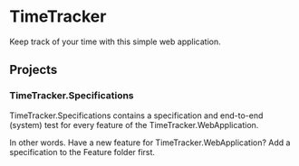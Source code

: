 # TimeTracker

Keep track of your time with this simple web application.

## Projects

### TimeTracker.Specifications

TimeTracker.Specifications contains a specification and end-to-end (system) test for every feature of the TimeTracker.WebApplication.

In other words. Have a new feature for TimeTracker.WebApplication? Add a specification to the Feature folder first.